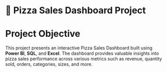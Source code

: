 # 🍕 Pizza Sales Dashboard Project
#     Project Objective

This project presents an interactive Pizza Sales Dashboard built using **Power BI**, **SQL**, and **Excel**. The dashboard provides valuable insights into pizza sales performance across various metrics such as revenue, quantity sold, orders, categories, sizes, and more.

